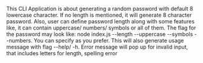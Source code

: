 This CLI Application is about generating a random password with default 8 lowercase character. 
If no length is mentioned, it will generate 8 character password. 
Also, user can define password length along with some features like, it can contain uppercase/ numbers/ symbols or all of them. 
The flag for the password may look like: node index.js --length <length> --uppercase --symbols --numbers. You can specify as you prefer.
This will also generate usage message with flag --help/ -h. 
Error message will pop up for invalid input, that includes letters for length, spelling error
